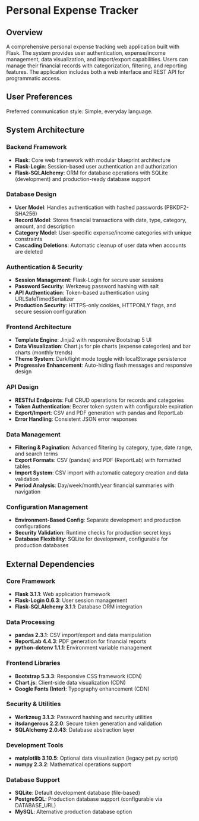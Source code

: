 # Personal Expense Tracker

## Overview

A comprehensive personal expense tracking web application built with Flask. The system provides user authentication, expense/income management, data visualization, and import/export capabilities. Users can manage their financial records with categorization, filtering, and reporting features. The application includes both a web interface and REST API for programmatic access.

## User Preferences

Preferred communication style: Simple, everyday language.

## System Architecture

### Backend Framework
- **Flask**: Core web framework with modular blueprint architecture
- **Flask-Login**: Session-based user authentication and authorization
- **Flask-SQLAlchemy**: ORM for database operations with SQLite (development) and production-ready database support

### Database Design
- **User Model**: Handles authentication with hashed passwords (PBKDF2-SHA256)
- **Record Model**: Stores financial transactions with date, type, category, amount, and description
- **Category Model**: User-specific expense/income categories with unique constraints
- **Cascading Deletions**: Automatic cleanup of user data when accounts are deleted

### Authentication & Security
- **Session Management**: Flask-Login for secure user sessions
- **Password Security**: Werkzeug password hashing with salt
- **API Authentication**: Token-based authentication using URLSafeTimedSerializer
- **Production Security**: HTTPS-only cookies, HTTPONLY flags, and secure session configuration

### Frontend Architecture
- **Template Engine**: Jinja2 with responsive Bootstrap 5 UI
- **Data Visualization**: Chart.js for pie charts (expense categories) and bar charts (monthly trends)
- **Theme System**: Dark/light mode toggle with localStorage persistence
- **Progressive Enhancement**: Auto-hiding flash messages and responsive design

### API Design
- **RESTful Endpoints**: Full CRUD operations for records and categories
- **Token Authentication**: Bearer token system with configurable expiration
- **Export/Import**: CSV and PDF generation with pandas and ReportLab
- **Error Handling**: Consistent JSON error responses

### Data Management
- **Filtering & Pagination**: Advanced filtering by category, type, date range, and search terms
- **Export Formats**: CSV (pandas) and PDF (ReportLab) with formatted tables
- **Import System**: CSV import with automatic category creation and data validation
- **Period Analysis**: Day/week/month/year financial summaries with navigation

### Configuration Management
- **Environment-Based Config**: Separate development and production configurations
- **Security Validation**: Runtime checks for production secret keys
- **Database Flexibility**: SQLite for development, configurable for production databases

## External Dependencies

### Core Framework
- **Flask 3.1.1**: Web application framework
- **Flask-Login 0.6.3**: User session management
- **Flask-SQLAlchemy 3.1.1**: Database ORM integration

### Data Processing
- **pandas 2.3.1**: CSV import/export and data manipulation
- **ReportLab 4.4.3**: PDF generation for financial reports
- **python-dotenv 1.1.1**: Environment variable management

### Frontend Libraries
- **Bootstrap 5.3.3**: Responsive CSS framework (CDN)
- **Chart.js**: Client-side data visualization (CDN)
- **Google Fonts (Inter)**: Typography enhancement (CDN)

### Security & Utilities
- **Werkzeug 3.1.3**: Password hashing and security utilities
- **itsdangerous 2.2.0**: Secure token generation and validation
- **SQLAlchemy 2.0.43**: Database abstraction layer

### Development Tools
- **matplotlib 3.10.5**: Optional data visualization (legacy pet.py script)
- **numpy 2.3.2**: Mathematical operations support

### Database Support
- **SQLite**: Default development database (file-based)
- **PostgreSQL**: Production database support (configurable via DATABASE_URL)
- **MySQL**: Alternative production database option
